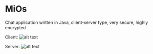 # MiOs
Chat application written in Java, client-server type, very secure, highly encrypted


Client:
![alt text](http://github.com/mirkonikic/MiOs/Untitled1.png)

Server:
![alt text](http://github.com/mirkonikic/MiOs/Untitled.png)
